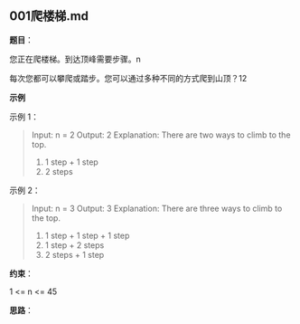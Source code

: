 ## 001爬楼梯.md

**题目**：

您正在爬楼梯。到达顶峰需要步骤。n

每次您都可以攀爬或踏步。您可以通过多种不同的方式爬到山顶？12
 
**示例**

示例 1：

> Input: n = 2
> Output: 2
> Explanation: There are two ways to climb to the top.
> 1. 1 step + 1 step
> 2. 2 steps

示例 2：

> Input: n = 3
> Output: 3
> Explanation: There are three ways to climb to the top.
> 1. 1 step + 1 step + 1 step
> 2. 1 step + 2 steps
> 3. 2 steps + 1 step
 
**约束**：

1 <= n <= 45

**思路**：
